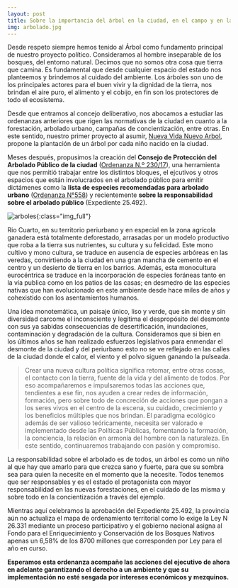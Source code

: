 ```yaml
---
layout: post
title: Sobre la importancia del árbol en la ciudad, en el campo y en la vida
img: arbolado.jpg
---
```


Desde respeto siempre hemos tenido al Árbol como fundamento principal de nuestro proyecto político. Consideramos al hombre inseparable de los bosques, del entorno natural. Decimos que no somos otra cosa que tierra que camina. Es fundamental que desde cualquier espacio del estado nos planteemos y brindemos al cuidado del ambiente.  Los árboles son uno de los principales actores para el buen vivir y la dignidad de la tierra, nos brindan el aire puro, el alimento y el cobijo, en fin son los protectores de todo el ecosistema.  

Desde que entramos al concejo deliberativo, nos abocamos a estudiar las ordenanzas anteriores que rigen las normativas de la ciudad en cuanto a la forestación, arbolado urbano, campañas de concientización, entre otras. En este sentido, nuestro primer proyecto al asumir, [Nueva Vida Nuevo Arbol]({{site.baseurl}}/archivos/1_un_niño_un_arbol.pdf), propone la plantación de un árbol por cada niño nacido en la ciudad.  

Meses después, propusimos la creación del __Consejo de Protección del Arbolado Público de la ciudad__ ([Ordenanza N.º 230/17]({{site.baseurl}}/archivos/ordenanza_coproarpu.pdf)), una herramienta que nos permitió trabajar entre los distintos bloques, el ejcutivos y otros espacios que están involucrados en el arbolado público para emitir dictámenes como la __lista de especies recomendadas para arbolado urbano__ ([Ordenanza N°558](({{site.baseurl}}/archivos/ordenanza_sprecomendadas))) y recientemente __sobre la responsabilidad sobre el arbolado público__ (Expediente 25.492).

![arboles]({{site.baseurl}}/img/riocuarto.jpeg){:class="img_full"}

Rio Cuarto, en su territorio periurbano y en especial en la zona agrícola ganadera está totalmente deforestado, arrasadas por un modelo productivo que roba a la tierra sus nutrientes, su cultura y su felicidad. Este mono cultivo y mono cultura, se traduce en ausencia de especies arbóreas en las veredas, convirtiendo a la ciudad en una gran mancha de cemento en el centro y un desierto de tierra en los barrios. Además, esta monocultura eurocéntrica se traduce en la incorporación de especies foráneas tanto en la vía publica como en los patios de las casas; en desmedro de las especies nativas que han evolucionado en este ambiente desde hace miles de años y cohexistido con los asentamientos humanos.  

Una idea monotemática, un paisaje único, liso y verde, que sin monte y sin diversidad carcome el inconsciente y legitima el despropósito del desmonte con sus ya sabidas consecuencias de desertificación, inundaciones, contaminación y degradación de la cultura. Consideramos que si bien en los últimos años se han realizado esfuerzos legislativos  para enmendar el desmonte de la ciudad y del periurbano esto  no se ve reflejado en las calles de la ciudad donde el calor, el viento y el polvo siguen ganando la pulseada.

> Crear una nueva cultura política significa retomar, entre otras cosas, el contacto con la tierra, fuente de la vida y del alimento de todos. Por eso acompañaremos e impulsaremos todas las acciones que, tendientes a ese fin, nos ayuden a crear redes de información, formación, pero sobre todo de concreción de acciones que pongan a los seres vivos en el centro de la escena, su cuidado, crecimiento y los beneficios múltiples que nos brindan. El paradigma ecológico además de ser valioso teóricamente, necesita ser valorado e implementado desde las Políticas Públicas, fomentando la formación, la conciencia, la relación en armonía del hombre con la naturaleza. En este sentido, continuaremos trabajando con pasión y compromiso.

La responsabilidad sobre el arbolado es de todos, un árbol es como un niño al que hay que amarlo para que crezca sano y fuerte, para que su sombra sea para quien la necesite en el momento que la necesite. Todos tenemos que ser responsables y es el estado el protagonista con mayor responsabilidad  en las nuevas forestaciones, en el cuidado de las misma y sobre todo en la concientización a través del ejemplo.

Mientras aquí celebramos la aprobación del Expediente 25.492, la provincia aún no actualiza el mapa de ordenamiento territorial como lo exige la Ley N 26.331 mediante un proceso participativo y el gobierno nacional asigna al Fondo para el Enriquecimiento y Conservación de los Bosques Nativos apenas un 6,58% de los 8700 millones que corresponden por Ley para el año en curso.


__Esperamos esta ordenanza acompañe las acciones del ejecutivo de ahora en adelante garantizando el derecho a un ambiente y que su implementación no esté sesgada por intereses económicos y mezquinos.__

